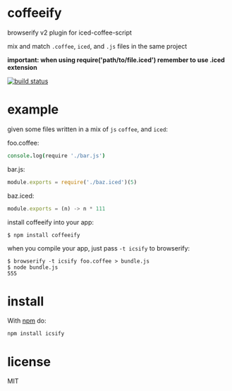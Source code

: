 # coffeeify

browserify v2 plugin for iced-coffee-script

mix and match `.coffee`, `iced`, and `.js` files in the same project

**important: when using require('path/to/file.iced') remember to use .iced extension**

[![build status](https://secure.travis-ci.org/substack/coffeeify.png)](http://travis-ci.org/maxtacp/icsify)

# example

given some files written in a mix of `js` `coffee`, and `iced`:

foo.coffee:

``` coffee
console.log(require './bar.js')
```

bar.js:

``` js
module.exports = require('./baz.iced')(5)
```

baz.iced:

``` js
module.exports = (n) -> n * 111
```

install coffeeify into your app:

```
$ npm install coffeeify
```

when you compile your app, just pass `-t icsify` to browserify:

```
$ browserify -t icsify foo.coffee > bundle.js
$ node bundle.js
555
```

# install

With [npm](https://npmjs.org) do:

```
npm install icsify
```

# license

MIT


